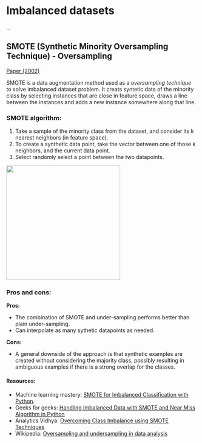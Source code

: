 # Imbalanced datasets
...

## SMOTE (Synthetic Minority Oversampling Technique) - Oversampling
[Paper (2002)](https://arxiv.org/abs/1106.1813#:~:text=An%20approach%20to%20the%20construction,are%20not%20approximately%20equally%20represented.)  

SMOTE is a data augmentation method used as a *oversampling technique* to solve imbalanced dataset problem. It creats syntetic data of the minority class by selecting instances that are close in feature space, draws a line between the instances and adds a new instance somewhere along that line.  

### SMOTE algorithm:
1. Take a sample of the minority class from the dataset, and consider its k nearest neighbors (in feature space). 
2. To create a synthetic data point, take the vector between one of those k neighbors, and the current data point.
3. Select randomly select a point between the two datapoints.

<img height=300 src="https://editor.analyticsvidhya.com/uploads/77417image1.png" />

### Pros and cons:
**Pros:**
- The combination of SMOTE and under-sampling performs better than plain under-sampling.
- Can interpolate as many sythetic datapoints as needed.

**Cons:**
- A general downside of the approach is that synthetic examples are created without considering the majority class, possibly resulting in ambiguous examples if there is a strong overlap for the classes.

#### Resources:
- Machine learning mastery: [SMOTE for Imbalanced Classification with Python](https://machinelearningmastery.com/smote-oversampling-for-imbalanced-classification/).
- Geeks for geeks: [Handling Imbalanced Data with SMOTE and Near Miss Algorithm in Python](https://www.geeksforgeeks.org/ml-handling-imbalanced-data-with-smote-and-near-miss-algorithm-in-python/)
- Analytics Vidhya: [Overcoming Class Imbalance using SMOTE Techniques](https://www.analyticsvidhya.com/blog/2020/10/overcoming-class-imbalance-using-smote-techniques/)
- Wikipedia: [Oversampling and undersampling in data analysis](https://en.wikipedia.org/wiki/Oversampling_and_undersampling_in_data_analysis#SMOTE)